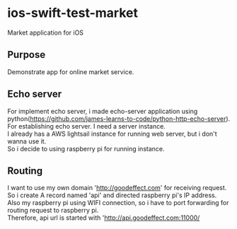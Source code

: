 # ios-swift-test-market

Market application for iOS

## Purpose

Demonstrate app for online market service.

## Echo server

For implement echo server, i made echo-server application using python(https://github.com/james-learns-to-code/python-http-echo-server).  
For establishing echo server. I need a server instance.  
I already has a AWS lightsail instance for running web server, but i don't wanna use it.  
So i decide to using raspberry pi for running instance.  

## Routing

I want to use my own domain 'http://goodeffect.com' for receiving request.  
So i create A record named 'api' and directed raspberry pi's IP address.  
Also my raspberry pi using WIFI connection, so i have to port forwarding for routing request to raspberry pi.   
Therefore, api url is started with 'http://api.goodeffect.com:11000/  
